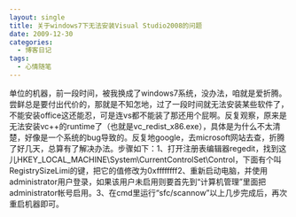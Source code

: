 ```yaml
---
layout: single
title: 关于windows7下无法安装Visual Studio2008的问题
date: 2009-12-30
categories:
  - 博客日记
tags:
  - 心情随笔
---
```


单位的机器，前一段时间，被我换成了windows7系统，没办法，咱就是爱折腾。尝鲜总是要付出代价的，那就是不知怎地，过了一段时间就无法安装某些软件了，不能安装office这还能忍，可是连vs都不能装了那还用个屁啊。反复观察，原来是无法安装vc++的runtime了（也就是vc_redist_x86.exe），具体是为什么不太清楚，好像是一个系统的bug导致的。反复地google，去microsoft网站去查，折腾了好几天，总算有了解决办法。步骤如下：1、打开注册表编辑器regedit，找到这儿HKEY_LOCAL_MACHINE\\System\\CurrentControlSet\\Control，下面有个叫RegistrySizeLimi的键，把它的值修改为0xffffffff2、重新启动电脑，并使用administrator用户登录，如果该用户未启用则要首先到“计算机管理”里面把administrator帐号启用。3、在cmd里运行“sfc/scannow”以上几步完成后，再次重启机器即可。

